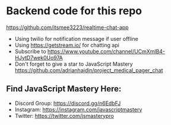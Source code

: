 # Backend code for this repo

https://github.com/itsmee3223/realtime-chat-app

- Using twilio for notification message if user offline
- Using https://getstream.io/ for chatting api
- Subscribe to https://www.youtube.com/channel/UCmXmlB4-HJytD7wek0Uo97A
- Don't forget to give a star to JavaScript Mastery https://github.com/adrianhajdin/project_medical_pager_chat

## Find JavaScript Mastery Here:
- Discord Group: https://discord.gg/n6EdbFJ
- Instagram: https://instagram.com/javascriptmastery
- Twitter: https://twitter.com/jsmasterypro
